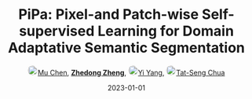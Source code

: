 ---
title: "PiPa: Pixel-and Patch-wise Self-supervised Learning for Domain Adaptative Semantic Segmentation"
collection: publications
permalink: /publication/PiPa-Pix2023
date: 2023-01-01
doi: 
keywords: adaptative semantic segmentation, semantic segmentation, segmentation, domain adaptation, 
venue: 'ACM International Conference on Multimedia (ACM MM)'
paperurl: 'https://zdzheng.xyz/files/MM23_PiPa.pdf'
code: 'https://github.com/chen742/PiPa'
author: '<a href="https://zdzheng.xyz/authors/Mu-Chen" class="author"> <img src= "https://zdzheng.xyz/coauthors/mu-chen.jpeg" alt="mu-chen" style="border-radius: 50%; height:20px; width:20px">Mu Chen</a>, <strong><a href="https://zdzheng.xyz/authors/Zhedong-Zheng" class="author">Zhedong Zheng</a></strong>, <a href="https://zdzheng.xyz/authors/Yi-Yang" class="author"> <img src= "https://zdzheng.xyz/coauthors/yi-yang.jpeg" alt="yi-yang" style="border-radius: 50%; height:20px; width:20px">Yi Yang</a>, <a href="https://zdzheng.xyz/authors/Tat-Seng-Chua" class="author"> <img src= "https://zdzheng.xyz/coauthors/tat-seng-chua.jpeg" alt="tat-seng-chua" style="border-radius: 50%; height:20px; width:20px">Tat-Seng Chua</a>'
sqlauthor: '{"@type": "Person","name": "Mu Chen"}, {"@type": "Person","name": "Zhedong Zheng"}, {"@type": "Person","name": "Yi Yang"}, {"@type": "Person","name": "Tat Seng Chua"}'
citation: ' Mu Chen,  Zhedong Zheng,  Yi Yang,  Tat-Seng Chua, &quot;PiPa: Pixel-and Patch-wise Self-supervised Learning for Domain Adaptative Semantic Segmentation.&quot; ACM MM, 2023.'
pub_year: '2023'
bib: >
    @inproceedings{chen2023pipa,<br>author = "Chen, Mu and Zheng, Zhedong and Yang, Yi and Chua, Tat-Seng",<br>title = "PiPa: Pixel-and Patch-wise Self-supervised Learning for Domain Adaptative Semantic Segmentation",<br>booktitle = "ACM MM",<br>code = "https://github.com/chen742/PiPa",<br>url = "https://zdzheng.xyz/files/MM23\_PiPa.pdf",<br>year = "2023"
    }

---